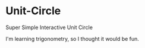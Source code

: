# Unit-Circle
Super Simple Interactive Unit Circle

I'm learning trigonometry, so I thought it would be fun.

